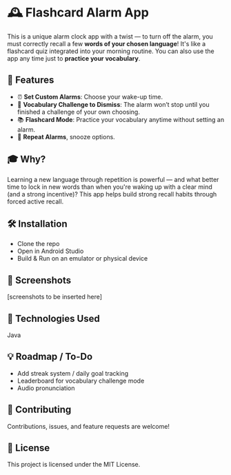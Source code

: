 # 🕰️ Flashcard Alarm App

This is a unique alarm clock app with a twist — to turn off the alarm, you must correctly recall a few **words of your chosen language**! It's like a flashcard quiz integrated into your morning routine. You can also use the app any time just to **practice your vocabulary**.

## 🚀 Features

- ⏰ **Set Custom Alarms**: Choose your wake-up time.
- 🧠 **Vocabulary Challenge to Dismiss**: The alarm won’t stop until you finished a challenge of your own choosing.
- 📚 **Flashcard Mode**: Practice your vocabulary anytime without setting an alarm.
- 🔔 **Repeat Alarms**, snooze options.

## 🎓 Why?

Learning a new language through repetition is powerful — and what better time to lock in new words than when you're waking up with a clear mind (and a strong incentive)? This app helps build strong recall habits through forced active recall.

## 🛠️ Installation

- Clone the repo
- Open in Android Studio
- Build & Run on an emulator or physical device

## 📸 Screenshots
[screenshots to be inserted here]

## 🔧 Technologies Used
Java

## 💡 Roadmap / To-Do
- Add streak system / daily goal tracking
- Leaderboard for vocabulary challenge mode
- Audio pronunciation

## 🤝 Contributing
Contributions, issues, and feature requests are welcome!

## 📄 License
This project is licensed under the MIT License.
